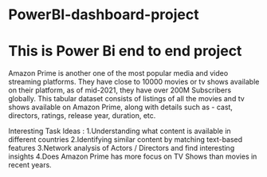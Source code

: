 # PowerBI-dashboard-project
# This is Power Bi end to end project


Amazon Prime is another one of the most popular media and video streaming platforms. They have close to 10000 movies or tv shows available on their platform, as of mid-2021, they have over 200M Subscribers globally. This tabular dataset consists of listings of all the movies and tv shows available on Amazon Prime, along with details such as - cast, directors, ratings, release year, duration, etc.


Interesting Task Ideas :
1.Understanding what content is available in different countries
2.Identifying similar content by matching text-based features
3.Network analysis of Actors / Directors and find interesting insights
4.Does Amazon Prime has more focus on TV Shows than movies in recent years.
